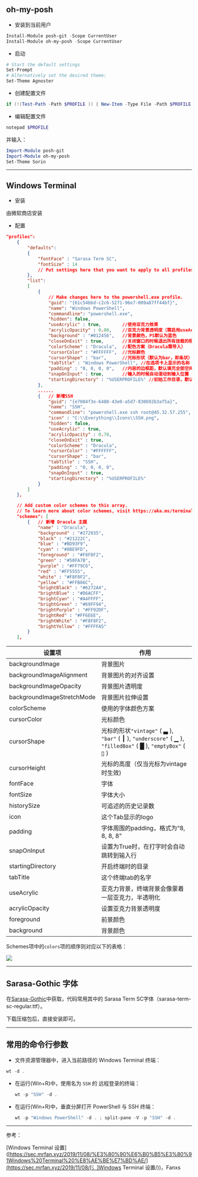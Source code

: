 ## oh-my-posh

* 安装到当前用户

```powershell
Install-Module posh-git -Scope CurrentUser
Install-Module oh-my-posh -Scope CurrentUser
```

* 启动

```powershell
# Start the default settings
Set-Prompt
# Alternatively set the desired theme:
Set-Theme Agnoster
```

* 创建配置文件

```powershell
if (!(Test-Path -Path $PROFILE )) { New-Item -Type File -Path $PROFILE -Force }
```

* 编辑配置文件

```powershell
notepad $PROFILE
```

并输入：

```powershell
Import-Module posh-git
Import-Module oh-my-posh
Set-Theme Sorin
```

***

## Windows Terminal

* 安装

由微软商店安装

* 配置

```json
"profiles":
    {
        "defaults":
        {
            "fontFace" : "Sarasa Term SC",
            "fontSize" : 14
            // Put settings here that you want to apply to all profiles.
        },
        "list":
        [
            {
                // Make changes here to the powershell.exe profile.
                "guid": "{61c54bbd-c2c6-5271-96e7-009a87ff44bf}",
                "name": "Windows PowerShell",
                "commandline": "powershell.exe",
                "hidden": false,
                "useAcrylic" : true,        //使用亚克力效果
                "acrylicOpacity" : 0.80,    //亚克力背景透明度（需启用useAcrylic）
                "background" : "#012456",   //背景颜色，PS默认为蓝色
                "closeOnExit" : true,       //关闭窗口的时候退出所有挂载的程序
                "colorScheme" : "Dracula",  //配色方案（Dracula需导入）
                "cursorColor" : "#FFFFFF",  //光标颜色
                "cursorShape" : "bar",      //光标形状（默认为bar，即条状）
                "tabTitle" : "Windows PowerShell", //在选项卡上显示的名称
                "padding" : "0, 0, 0, 0",   //内容的边框距，默认填充全部空间
                "snapOnInput" : true,       //输入的时候自动滚动到输入位置
                "startingDirectory" : "%USERPROFILE%" //初始工作目录，默认为用户目录
            },
            ......
            {	// 新增SSH
                "guid": "{e7084f3e-6488-43e0-a5d7-830692b3af5a}",
                "name": "SSH",
                "commandline": "powershell.exe ssh root@45.32.57.255",
                "icon" : "C:\\Everything\\Icons\\SSH.png",
                "hidden": false,
                "useAcrylic" : true,
                "acrylicOpacity" : 0.70,
                "closeOnExit" : true,
                "colorScheme" : "Dracula",
                "cursorColor" : "#FFFFFF",
                "cursorShape" : "bar",
                "tabTitle" : "SSH",
                "padding" : "0, 0, 0, 0",
                "snapOnInput" : true,
                "startingDirectory" : "%USERPROFILE%"
            }
        ]
    },

    // Add custom color schemes to this array.
    // To learn more about color schemes, visit https://aka.ms/terminal-color-schemes
    "schemes": [
        {	// 新增 Dracula 主题
            "name" : "Dracula",
            "background" : "#272935",
            "black" : "#21222C",
            "blue" : "#BD93F9",
            "cyan" : "#8BE9FD",
            "foreground" : "#F8F8F2",
            "green" : "#50FA7B",
            "purple" : "#FF79C6",
            "red" : "#FF5555",
            "white" : "#F8F8F2",
            "yellow" : "#FFB86C",
            "brightBlack" : "#6272A4",
            "brightBlue" : "#D6ACFF",
            "brightCyan" : "#A4FFFF",
            "brightGreen" : "#69FF94",
            "brightPurple" : "#FF92DF",
            "brightRed" : "#FF6E6E",
            "brightWhite" : "#F8F8F2",
            "brightYellow" : "#FFFFA5"
        }
    ],
```

| 设置项                     | 作用                                                         |
| -------------------------- | ------------------------------------------------------------ |
| backgroundImage            | 背景图片                                                     |
| backgroundImageAlignment   | 背景图片的对齐设置                                           |
| backgroundImageOpacity     | 背景图片透明度                                               |
| backgroundImageStretchMode | 背景图片拉伸设置                                             |
| colorScheme                | 使用的字体颜色方案                                           |
| cursorColor                | 光标颜色                                                     |
| cursorShape                | 光标的形状`"vintage"` ( ▃ ), `"bar"` ( ┃ ), `"underscore"` ( ▁ ), `"filledBox"` ( █ ), `"emptyBox"` ( ▯ ) |
| cursorHeight               | 光标的高度（仅当光标为vintage时生效)                         |
| fontFace                   | 字体                                                         |
| fontSize                   | 字体大小                                                     |
| historySize                | 可追述的历史记录数                                           |
| icon                       | 这个Tab显示的logo                                            |
| padding                    | 字体周围的padding，格式为“8, 8, 8, 8”                        |
| snapOnInput                | 设置为True时，在打字时会自动跳转到输入行                     |
| startingDirectory          | 开启终端时的目录                                             |
| tabTitle                   | 这个终端tab的名字                                            |
| useAcrylic                 | 亚克力背景，终端背景会像蒙着一层亚克力，半透明化             |
| acrylicOpacity             | 设置亚克力背景透明度                                         |
| foreground                 | 前景颜色                                                     |
| background                 | 背景颜色                                                     |

Schemes项中的`colors`项的顺序则对应以下的表格：

![](https://note-taking-1258869021.cos.ap-beijing.myqcloud.com/Tools/windows%20terminal.png)

***

## Sarasa-Gothic 字体

在[Sarasa-Gothic](https://github.com/be5invis/Sarasa-Gothic)中获取，代码常用其中的 Sarasa Term SC字体（sarasa-term-sc-regular.ttf）。

下载压缩包后，直接安装即可。

***

## 常用的命令行参数

* 文件资源管理器中，进入当前路径的 Windows Terminal 终端：

```powershell
wt -d .
```

- 在运行(Win+R)中，使用名为 `SSH` 的 远程登录的终端：

  ```powershell
  wt -p "SSH" -d .
  ```

- 在运行(Win+R)中，垂直分屏打开 PowerShell 与 SSH 终端：

  ```powershell
  wt -p "Windows PowerShell" -d . ; split-pane -V -p "SSH" -d .
  ```

***

参考：

[Windows Terminal 设置]([https://sec.mrfan.xyz/2019/11/08/%E3%80%90%E6%B0%B5%E3%80%91Windows%20Terminal%20%E8%AE%BE%E7%BD%AE/](https://sec.mrfan.xyz/2019/11/08/[氵]Windows Terminal 设置/))，Fanxs